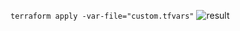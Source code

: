 `terraform apply -var-file="custom.tfvars"`
![result](https://github.com/grit-coding/DevToCodeSnippets/blob/main/tech-tutorials/infrastructure/terraform/host-static-site-s3-cloudfront-custom-domain/images/result.png)